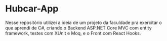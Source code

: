 # Hubcar-App
Nesse repositório utilizei a ideia de um projeto da faculdade pra exercitar o que aprendi de C#, criando o Backend ASP.NET Core MVC com entity framework, testes com XUnit e Moq, e o Front com React Hooks.
